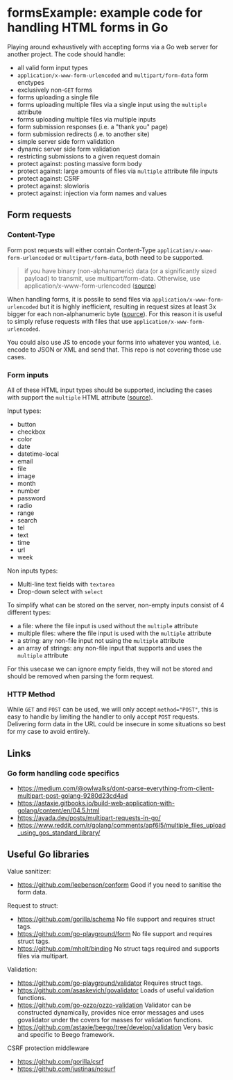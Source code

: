 # formsExample: example code for handling HTML forms in Go

Playing around exhaustively with accepting forms via a Go web server for another project.
The code should handle:

- all valid form input types
- `application/x-www-form-urlencoded` and `multipart/form-data` form enctypes
- exclusively non-`GET` forms
- forms uploading a single file
- forms uploading multiple files via a single input using the `multiple` attribute
- forms uploading multiple files via multiple inputs
- form submission responses (i.e. a "thank you" page)
- form submission redirects (i.e. to another site)
- simple server side form validation
- dynamic server side form validation
- restricting submissions to a given request domain
- protect against: posting massive form body
- protect against: large amounts of files via `multiple` attribute file inputs
- protect against: CSRF
- protect against: slowloris
- protect against: injection via form names and values

## Form requests

### Content-Type

Form post requests will either contain Content-Type `application/x-www-form-urlencoded` or `multipart/form-data`, both need to be supported.

> if you have binary (non-alphanumeric) data (or a significantly sized payload) to transmit, use multipart/form-data. Otherwise, use application/x-www-form-urlencoded ([source](https://developer.mozilla.org/en-US/docs/Web/HTTP/Headers/Content-Type))

When handling forms, it is possile to send files via `application/x-www-form-urlencoded` but it is highly inefficient, resulting in request sizes at least 3x bigger for each non-alphanumeric byte ([source](https://stackoverflow.com/questions/4007969/application-x-www-form-urlencoded-or-multipart-form-data)).
For this reason it is useful to simply refuse requests with files that use `application/x-www-form-urlencoded`.

You could also use JS to encode your forms into whatever you wanted, i.e. encode to JSON or XML and send that.
This repo is not covering those use cases.

### Form inputs

All of these HTML input types should be supported, including the cases with support the `multiple` HTML attribute ([source](https://developer.mozilla.org/en-US/docs/Web/HTML/Element/input)).

Input types:

- button
- checkbox
- color
- date
- datetime-local
- email
- file
- image
- month
- number
- password
- radio
- range
- search
- tel
- text
- time
- url
- week

Non inputs types:

- Multi-line text fields with `textarea`
- Drop-down select with `select`

To simplify what can be stored on the server, non-empty inputs consist of 4 different types:

- a file: where the file input is used without the `multiple` attribute
- multiple files: where the file input is used with the `multiple` attribute
- a string: any non-file input not using the `multiple` attribute
- an array of strings: any non-file input that supports and uses the `multiple` attribute

For this usecase we can ignore empty fields, they will not be stored and should be removed when parsing the form request.

### HTTP Method

While `GET` and `POST` can be used, we will only accept `method="POST"`, this is easy to handle by limiting the handler to only accept `POST` requests. Delivering form data in the URL could be insecure in some situations so best for my case to avoid entirely.

## Links

### Go form handling code specifics

- <https://medium.com/@owlwalks/dont-parse-everything-from-client-multipart-post-golang-9280d23cd4ad>
- <https://astaxie.gitbooks.io/build-web-application-with-golang/content/en/04.5.html>
- <https://ayada.dev/posts/multipart-requests-in-go/>
- <https://www.reddit.com/r/golang/comments/apf6l5/multiple_files_upload_using_gos_standard_library/>

## Useful Go libraries

Value sanitizer:

- <https://github.com/leebenson/conform> Good if you need to sanitise the form data.

Request to struct:

- <https://github.com/gorilla/schema> No file support and requires struct tags.
- <https://github.com/go-playground/form> No file support and requires struct tags.
- <https://github.com/mholt/binding> No struct tags required and supports files via multipart.

Validation:

- <https://github.com/go-playground/validator> Requires struct tags.
- <https://github.com/asaskevich/govalidator> Loads of useful validation functions.
- <https://github.com/go-ozzo/ozzo-validation> Validator can be constructed dynamically, provides nice error messages and uses govalidator under the covers for masses for validation functions.
- <https://github.com/astaxie/beego/tree/develop/validation> Very basic and specific to Beego framework.

CSRF protection middleware

- <https://github.com/gorilla/csrf>
- <https://github.com/justinas/nosurf>
